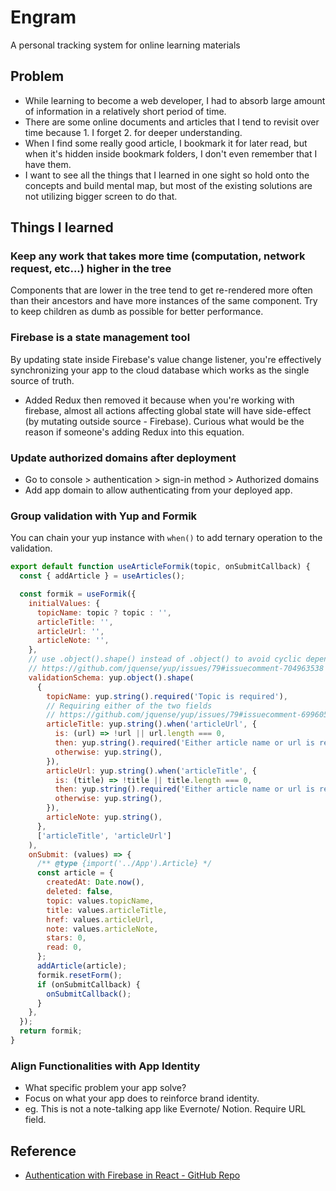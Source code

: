 # Engram

A personal tracking system for online learning materials

## Problem

- While learning to become a web developer, I had to absorb large amount of information in a relatively short period of time.
- There are some online documents and articles that I tend to revisit over time because 1. I forget 2. for deeper understanding.
- When I find some really good article, I bookmark it for later read, but when it's hidden inside bookmark folders, I don't even remember that I have them.
- I want to see all the things that I learned in one sight so hold onto the concepts and build mental map, but most of the existing solutions are not utilizing bigger screen to do that.

## Things I learned

### Keep any work that takes more time (computation, network request, etc...) higher in the tree

Components that are lower in the tree tend to get re-rendered more often than their ancestors and have more instances of the same component. Try to keep children as dumb as possible for better performance.

### Firebase is a state management tool

By updating state inside Firebase's value change listener, you're effectively synchronizing your app to the cloud database which works as the single source of truth.

- Added Redux then removed it because when you're working with firebase, almost all actions affecting global state will have side-effect (by mutating outside source - Firebase). Curious what would be the reason if someone's adding Redux into this equation.

### Update authorized domains after deployment

- Go to console > authentication > sign-in method > Authorized domains
- Add app domain to allow authenticating from your deployed app.

### Group validation with Yup and Formik

You can chain your yup instance with `when()` to add ternary operation to the validation.

```js
export default function useArticleFormik(topic, onSubmitCallback) {
  const { addArticle } = useArticles();

  const formik = useFormik({
    initialValues: {
      topicName: topic ? topic : '',
      articleTitle: '',
      articleUrl: '',
      articleNote: '',
    },
    // use .object().shape() instead of .object() to avoid cyclic dependency error.
    // https://github.com/jquense/yup/issues/79#issuecomment-704963538
    validationSchema: yup.object().shape(
      {
        topicName: yup.string().required('Topic is required'),
        // Requiring either of the two fields
        // https://github.com/jquense/yup/issues/79#issuecomment-699605408
        articleTitle: yup.string().when('articleUrl', {
          is: (url) => !url || url.length === 0,
          then: yup.string().required('Either article name or url is required'),
          otherwise: yup.string(),
        }),
        articleUrl: yup.string().when('articleTitle', {
          is: (title) => !title || title.length === 0,
          then: yup.string().required('Either article name or url is required'),
          otherwise: yup.string(),
        }),
        articleNote: yup.string(),
      },
      ['articleTitle', 'articleUrl']
    ),
    onSubmit: (values) => {
      /** @type {import('../App').Article} */
      const article = {
        createdAt: Date.now(),
        deleted: false,
        topic: values.topicName,
        title: values.articleTitle,
        href: values.articleUrl,
        note: values.articleNote,
        stars: 0,
        read: 0,
      };
      addArticle(article);
      formik.resetForm();
      if (onSubmitCallback) {
        onSubmitCallback();
      }
    },
  });
  return formik;
}
```

### Align Functionalities with App Identity

- What specific problem your app solve?
- Focus on what your app does to reinforce brand identity.
- eg. This is not a note-talking app like Evernote/ Notion. Require URL field.

## Reference

- [Authentication with Firebase in React - GitHub Repo](https://github.com/WebDevSimplified/React-Firebase-Auth)
